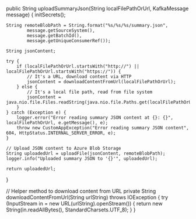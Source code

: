 public String uploadSummaryJson(String localFilePathOrUrl, KafkaMessage message) {
    initSecrets();

    String remoteBlobPath = String.format("%s/%s/%s/summary.json",
            message.getSourceSystem(),
            message.getBatchId(),
            message.getUniqueConsumerRef());

    String jsonContent;

    try {
        if (localFilePathOrUrl.startsWith("http://") || localFilePathOrUrl.startsWith("https://")) {
            // It's a URL, download content via HTTP
            jsonContent = downloadContentFromUrl(localFilePathOrUrl);
        } else {
            // It's a local file path, read from file system
            jsonContent = java.nio.file.Files.readString(java.nio.file.Paths.get(localFilePathOrUrl));
        }
    } catch (Exception e) {
        logger.error("Error reading summary JSON content at {}: {}", localFilePathOrUrl, e.getMessage(), e);
        throw new CustomAppException("Error reading summary JSON content", 604, HttpStatus.INTERNAL_SERVER_ERROR, e);
    }

    // Upload JSON content to Azure Blob Storage
    String uploadedUrl = uploadFile(jsonContent, remoteBlobPath);
    logger.info("Uploaded summary JSON to '{}'", uploadedUrl);

    return uploadedUrl;
}

// Helper method to download content from URL
private String downloadContentFromUrl(String urlString) throws IOException {
    try (InputStream in = new URL(urlString).openStream()) {
        return new String(in.readAllBytes(), StandardCharsets.UTF_8);
    }
}
